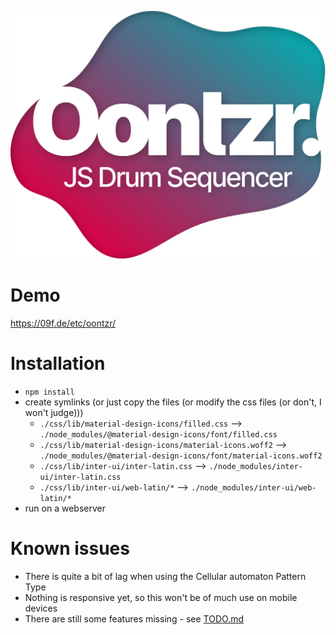 <p align="center">
    <img alt="Oontzr logo" src="images/logo.svg">
</p>

# Demo

https://09f.de/etc/oontzr/

# Installation

* `npm install`
* create symlinks (or just copy the files (or modify the css files (or don't, I won't judge)))
    * `./css/lib/material-design-icons/filled.css` --> `./node_modules/@material-design-icons/font/filled.css`
    * `./css/lib/material-design-icons/material-icons.woff2` --> `./node_modules/@material-design-icons/font/material-icons.woff2`
    * `./css/lib/inter-ui/inter-latin.css` --> `./node_modules/inter-ui/inter-latin.css`
    * `./css/lib/inter-ui/web-latin/*` --> `./node_modules/inter-ui/web-latin/*`
* run on a webserver

# Known issues

* There is quite a bit of lag when using the Cellular automaton Pattern Type
* Nothing is responsive yet, so this won't be of much use on mobile devices
* There are still some features missing - see [TODO.md](TODO.md)
